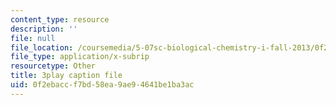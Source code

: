 ```yaml
---
content_type: resource
description: ''
file: null
file_location: /coursemedia/5-07sc-biological-chemistry-i-fall-2013/0f2ebaccf7bd58ea9ae94641be1ba3ac_wyT7EFJlBak.vtt
file_type: application/x-subrip
resourcetype: Other
title: 3play caption file
uid: 0f2ebacc-f7bd-58ea-9ae9-4641be1ba3ac
---
```

